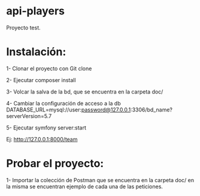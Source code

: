 # api-players
Proyecto test.

# Instalación:
1- Clonar el proyecto con Git clone

2- Ejecutar composer install

3- Volcar la salva de la bd, que se encuentra en la carpeta doc/

4- Cambiar la configuración de acceso a la db DATABASE_URL=mysql://user:password@127.0.0.1:3306/bd_name?serverVersion=5.7

5- Ejecutar symfony server:start

Ej: http://127.0.0.1:8000/team


# Probar el proyecto:
1- Importar la colección de Postman que se encuentra en la carpeta doc/ en la misma se encuentran ejemplo de cada una de las peticiones.
